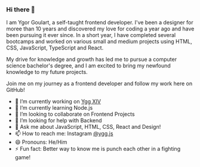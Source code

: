 ### Hi there 👋

I am Ygor Goulart, a self-taught frontend developer. I've been a designer for moree than 10 years and discovered my love for coding a year ago and have been pursuing it ever since. In a short year, I have completed several bootcamps and worked on various small and medium projects using HTML, CSS, JavaScript, TypeScript and React.

My drive for knowledge and growth has led me to pursue a computer science bachelor's degree, and I am excited to bring my newfound knowledge to my future projects.

Join me on my journey as a frontend developer and follow my work here on GitHub!

- 🔭 I’m currently working on <a href="https://github.com/ygg-m/yggxiv">Ygg XIV</a>
- 🌱 I’m currently learning Node.js
- 👯 I’m looking to collaborate on Frontend Projects
- 🤔 I’m looking for help with Backend
- 💬 Ask me about JavaScript, HTML, CSS, React and Design!
- 📫 How to reach me: Instagram [@ygg.js](https://www.instagram.com/ygg.js/)
- 😄 Pronouns: He/Him
- ⚡ Fun fact: Better way to know me is punch each other in a fighting game!
